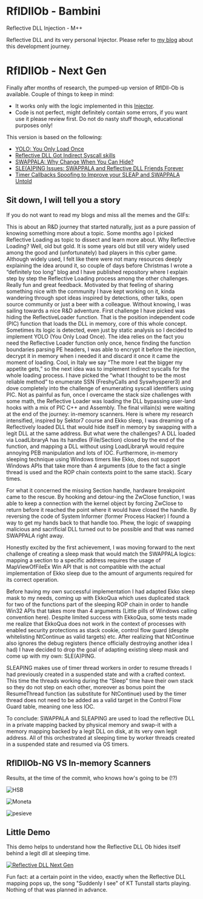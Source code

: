 # RflDllOb - Bambini
Reflective DLL Injection - M++

Reflective DLL and its very personal Injector. 
Please refer to [my blog](https://oldboy21.github.io/posts/2023/12/all-i-want-for-christmas-is-reflective-dll-injection/) about this development journey. 


# RflDllOb - Next Gen

Finally after months of research, the pumped-up version of RflDll-Ob is available. Couple of things to keep in mind: 
* It works only with the logic implemented in this [Injector](https://github.com/oldboy21/RflDllOb/tree/main/RflDllOb-NG/ReflectiveDLLInjector-NG).  
* Code is not perfect, might definitely contain some errors, if you want use it please review first. Do not do nasty stuff though, educational purposes only! 

This version is based on the following: 

* [YOLO: You Only Load Once](https://oldboy21.github.io/posts/2024/01/yolo-you-only-load-once/)
* [Reflective DLL Got Indirect Syscall skills](https://oldboy21.github.io/posts/2024/02/reflective-dll-got-indirect-syscall-skills/) 
* [SWAPPALA: Why Change When You Can Hide?](https://oldboy21.github.io/posts/2024/05/swappala-why-change-when-you-can-hide/) 
* [SLE(A)PING Issues: SWAPPALA and Reflective DLL Friends Forever](https://oldboy21.github.io/posts/2024/06/sleaping-issues-swappala-and-reflective-dll-friends-forever/) 
* [Timer Callbacks Spoofing to Improve your SLEAP and SWAPPALA Untold](https://oldboy21.github.io/posts/2024/09/timer-callbacks-spoofing-to-improve-your-sleap-and-swappala-untold/)

## Sit down, I will tell you a story

If you do not want to read my blogs and miss all the memes and the GIFs: 

This is about an R&D journey that started naturally, just as a pure passion of knowing something more about a topic. Some months ago I picked Reflective Loading as topic to dissect and learn more about. Why Reflective Loading? Well, old but gold. It is some years old but still very widely used among the good and (unfortunately) bad players in this cyber game. Although widely used, I felt like there were not many resources deeply explaining the idea around it, so couple of days before Christmas I wrote a “definitely too long” blog and I have published repository where I explain step by step the Reflective Loading process among the other challenges. Really fun and great feedback. Motivated by that feeling of sharing something nice with the community I have kept working on it, kinda wandering through spot ideas inspired by detections, other talks, open source community or just a beer with a colleague. Without knowing, I was sailing towards a nice R&D adventure. First challenge I have picked was hiding the ReflectiveLoader function. That is the position independent code (PIC) function that loads the DLL in memory, core of this whole concept. Sometimes its logic is detected, even just by static analysis so I decided to implement YOLO (You Only Load Once). The idea relies on the fact you need the Reflective Loader function only once, hence finding the function boundaries parsing PE headers, I was able to encrypt it before the injection, decrypt it in memory when i needed it and discard it once it came the moment of loading. Cool, in Italy we say “The more I eat the bigger my appetite gets,” so the next idea was to implement indirect syscalls for the whole loading process. I have picked the “what I thought to be the most reliable method” to enumerate SSN (FreshyCalls and Syswhysperer3) and dove completely into the challenge of enumerating syscall identifiers using PIC. Not as painful as fun, once I overcame the stack size challenges with some math, the Reflective Loader was loading the DLL bypassing user-land hooks with a mix of PIC C++ and Assembly. The final villain(s) were waiting at the end of the journey: in-memory scanners. Here is where my research intensified, inspired by Sektor7 course and Ekko sleep, I was dreaming of a Reflectively loaded DLL that would hide itself in memory by swapping with a legit DLL at the same address. But what were the challenges? A DLL loaded via LoadLibraryA has its handles (File/Section) closed by the end of the function, and mapping a DLL without using LoadLibraryA would require annoying PEB manipulation and lots of IOC. Furthermore, in-memory sleeping technique using Windows timers like Ekko, does not support Windows APIs that take more than 4 arguments (due to the fact a single thread is used and the ROP chain contexts point to the same stack). Scary times.

For what it concerned the missing Section handle, hardware breakpoint came to the rescue. By hooking and detour-ing the ZwClose function, I was able to keep a connection with the kernel object by forcing ZwClose to return before it reached the point where it would have closed the handle. By reversing the code of System Informer (former Process Hacker) I found a way to get my hands back to that handle too. Phew, the logic of swapping malicious and sacrificial DLL turned out to be possible and that was named SWAPPALA right away.

Honestly excited by the first achievement, I was moving forward to the next challenge of creating a sleep mask that would match the SWAPPALA logics: mapping a section to a specific address requires the usage of MapViewOfFileEx Win API that is not compatible with the actual implementation of Ekko sleep due to the amount of arguments required for its correct operation.

Before having my own successful implementation I had adapted Ekko sleep mask to my needs, coming up with EkkoQua which uses duplicated stack for two of the functions part of the sleeping ROP chain in order to handle Win32 APIs that takes more than 4 arguments (Little pills of Windows calling convention here). Despite limited success with EkkoQua, some tests made me realize that EkkoQua does not work in the context of processes with enabled security protections as stack cookie, control flow guard (despite whitelisting NtContinue as valid targets) etc. After realizing that NtContinue also ignores the debug registers (hence officially destroying another idea I had) I have decided to drop the goal of adapting existing sleep mask and come up with my own: SLE(A)PING.

SLEAPING makes use of timer thread workers in order to resume threads I had previously created in a suspended state and with a crafted context. This time the threads working during the “Sleep” time have their own stack so they do not step on each other, moreover as bonus point the ResumeThread function (as substitute for NtContinue) used by the timer thread does not need to be added as a valid target in the Control Flow Guard table, meaning one less IOC.

To conclude: SWAPPALA and SLEAPING are used to load the reflective DLL in a private mapping backed by physical memory and swap-it with a memory mapping backed by a legit DLL on disk, at its very own legit address. All of this orchestrated at sleeping time by worker threads created in a suspended state and resumed via OS timers.

## RflDllOb-NG VS In-memory Scanners

Results, at the time of the commit, who knows how's going to be (!?)

![HSB](https://raw.githubusercontent.com/oldboy21/RflDllOb/main/imgs/hsb.png?raw=true)

![Moneta](https://raw.githubusercontent.com/oldboy21/RflDllOb/main/imgs/moneta.png?raw=true)

![pesieve](https://raw.githubusercontent.com/oldboy21/RflDllOb/main/imgs/pesieve.png?raw=true)

## Little Demo

This demo helps to understand how the Reflective DLL Ob hides itself behind a legit dll at sleeping time. 

[![Reflective DLL Next Gen](https://raw.githubusercontent.com/oldboy21/RflDllOb/main/imgs/rfldllobng.png)](https://vimeo.com/955537475?share=copy)

Fun fact: at a certain point in the video, exactly when the Reflective DLL mapping pops up, the song "Suddenly I see" of KT Tunstall starts playing. Nothing of that was planned in advance. 